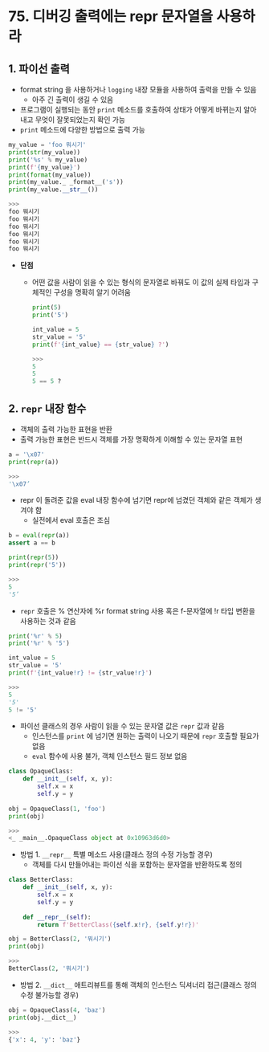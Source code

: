 # 75. 디버깅 출력에는 repr 문자열을 사용하라

## 1. 파이선 출력

- format string 을 사용하거나 `logging` 내장 모듈을 사용하여 출력을 만들 수 있음
    - 아주 긴 출력이 생길 수 있음
- 프로그램이 실행되는 동안 `print` 메소드를 호출하여 상태가 어떻게 바뀌는지 알아내고 무엇이 잘못되었는지 확인 가능
- `print` 메소드에 다양한 방법으로 출력 가능

```python
my_value = 'foo 뭐시기'
print(str(my_value))
print('%s' % my_value)
print(f'{my_value}')
print(format(my_value))
print(my_value._ _format__('s'))
print(my_value.__str__())

>>>
foo 뭐시기
foo 뭐시기
foo 뭐시기
foo 뭐시기
foo 뭐시기
foo 뭐시기
```

- **단점**
    - 어떤 값을 사람이 읽을 수 있는 형식의 문자열로 바꿔도 이 값의 실제 타입과 구체적인 구성을 명확히 알기 어려움
        
        ```python
        print(5)
        print('5')
        
        int_value = 5
        str_value = '5'
        print(f'{int_value} == {str_value} ?')
        
        >>>
        5
        5
        5 == 5 ?
        ```
        
    

## 2. `repr` 내장 함수

- 객체의 출력 가능한 표현을 반환
- 출력 가능한 표현은 반드시 객체를 가장 명확하게 이해할 수 있는 문자열 표현

```python
a = '\x07'
print(repr(a))

>>>
'\x07’
```

- repr 이 돌려준 값을 eval 내장 함수에 넘기면 repr에 넘겼던 객체와 같은 객체가 생겨야 함
    - 실전에서 eval 호출은 조심

```python
b = eval(repr(a))
assert a == b
```

```python
print(repr(5))
print(repr('5'))

>>>
5
'5’
```

- `repr` 호출은 % 연산자에 %r format string 사용 혹은 f-문자열에 !r 타입 변환을 사용하는 것과 같음

```python
print('%r' % 5)
print('%r' % '5')

int_value = 5
str_value = '5'
print(f'{int_value!r} != {str_value!r}')

>>>
5
'5'
5 != '5'
```

- 파이선 클래스의 경우 사람이 읽을 수 있는 문자열 값은 `repr` 값과 같음
    - 인스턴스를 `print` 에 넘기면 원하는 출력이 나오기 때문에 `repr` 호출할 필요가 없음
    - `eval` 함수에 사용 불가, 객체 인스턴스 필드 정보 없음

```python
class OpaqueClass:
    def __init__(self, x, y):
        self.x = x
        self.y = y
        
obj = OpaqueClass(1, 'foo')
print(obj)

>>>
<_ _main__.OpaqueClass object at 0x10963d6d0>
```

- 방법 1. `__repr__` 특별 메소드 사용(클래스 정의 수정 가능할 경우)
    - 객체를 다시 만들어내는 파이선 식을 포함하는 문자열을 반환하도록 정의

```python
class BetterClass:
    def __init__(self, x, y):
        self.x = x
        self.y = y
        
    def __repr__(self):
        return f'BetterClass({self.x!r}, {self.y!r})'
```

```python
obj = BetterClass(2, '뭐시기')
print(obj)

>>>
BetterClass(2, '뭐시기')
```

- 방법 2. `__dict__` 애트리뷰트를 통해 객체의 인스턴스 딕셔너리 접근(클래스 정의 수정 불가능할 경우)

```python
obj = OpaqueClass(4, 'baz')
print(obj.__dict__)

>>>
{'x': 4, 'y': 'baz'}
```